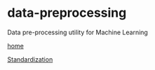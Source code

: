 # data-preprocessing
Data pre-processing utility for Machine Learning

[home](https://github.com/kshitij21/data-preprocessing/wiki)

[Standardization](https://github.com/kshitij21/data-preprocessing/wiki/Standardization)
